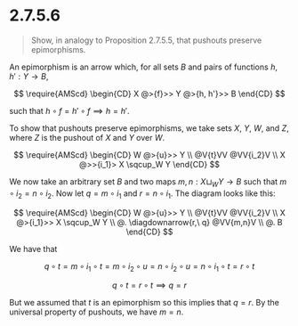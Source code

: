 # 2.7.5.6 

> Show, in analogy to Proposition 2.7.5.5, that pushouts preserve epimorphisms.

An epimorphism is an arrow which, for all sets $B$ and pairs of functions $h,
h': Y\to B$, 

$$
\require{AMScd}
\begin{CD}
X @>{f}>> Y @>{h, h'}>> B
\end{CD}
$$

such that  $h\circ f = h' \circ f \implies h = h'$.

To show that pushouts preserve epimorphisms, we take sets $X$, $Y$, $W$, and
$Z$, where $Z$ is the pushout of $X$ and $Y$ over $W$.

$$
\require{AMScd}
\begin{CD}
W       @>{u}>>    Y            \\
@V{t}VV            @VV{i_2}V    \\
X       @>>{i_1}>  X \sqcup_W Y
\end{CD}
$$

We now take an arbitrary set $B$ and two maps $m,n: X\sqcup_W Y \to B$ such that
$m\circ i_2 = n\circ i_2$. Now let $q = m\circ i_1$ and $r = n\circ i_1$. The
diagram looks like this:

$$
\require{AMScd}
\begin{CD}
W       @>{u}>>              Y            \\
@V{t}VV                      @VV{i_2}V    \\
X       @>{i_1}>>            X \sqcup_W Y \\
@.     \diagdownarrow{r,\ q} @VV{m,n}V   \\
        @.                   B
\end{CD}
$$

We have that

$$ q \circ t = m \circ i_1 \circ t = m \circ i_2 \circ u = n \circ i_2 \circ u =
n \circ i_1 \circ t = r \circ t $$

$$ q \circ t = r \circ t \implies q = r$$

But we assumed that $t$ is an epimorphism so this implies that $q = r$. By the
universal property of pushouts, we have $m = n$.
